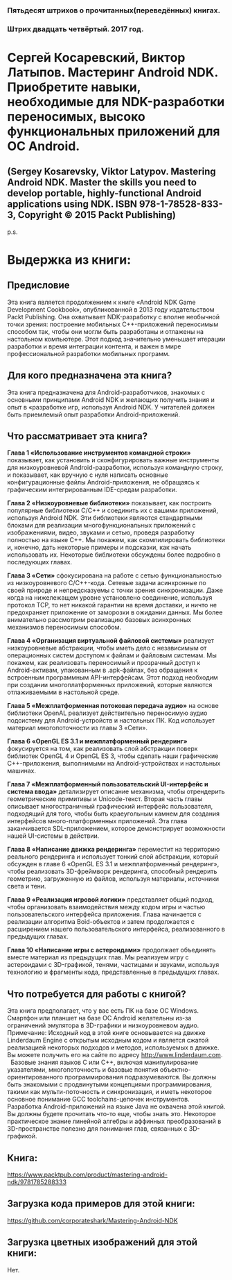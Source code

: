 ### Пятьдесят штрихов о прочитанных(переведённых) книгах. 
### Штрих двадцать четвёртый. 2017 год.

# Сергей Косаревский, Виктор Латыпов. Мастеринг Android NDK. Приобретите навыки, необходимые для NDK-разработки переносимых, высоко функциональных приложений для ОС Android.
## (Sergey Kosarevsky, Viktor Latypov. Mastering Android NDK. Master the skills you need to develop portable, highly-functional Android applications using NDK. ISBN 978-1-78528-833-3, Copyright © 2015 Packt Publishing)
 
p.s.

# Выдержка из книги:

## Предисловие

Эта книга является продолжением к книге «Android NDK Game Development Cookbook», опубликованной в 2013 году издательством Packt Publishing. Она охватывает NDK-разработку с вполне необычной точки зрения: построение  мобильных C++-приложений переносимым способом так, чтобы они могли быть разработаны и отлажены на настольном компьютере. Этот подход значительно уменьшает итерации разработки и время интеграции контента, и важен в мире профессиональной разработки мобильных программ.

## Для кого предназначена эта книга?

Эта книга предназначена для Android-разработчиков, знакомых с основными принципами Android NDK и желающих  получить знания и опыт в  «разработке игр, используя Android NDK. У читателей должен быть приемлемый опыт разработки Android-приложений.

## Что рассматривает эта книга?

**Глава 1 «Использование инструментов командной строки»** показывает, как установить и сконфигурировать важные инструменты для низкоуровневой Android-разработки, используя командную строку, и показывает, как вручную с нуля написать основные конфигурационные файлы Android-приложения, не обращаясь к графическим интегрированным IDE-средам разработки.

**Глава 2 «Низкоуровневые библиотеки»** показывает, как построить популярные библиотеки C/C++ и соединить их с вашими приложений, используя Android NDK. Эти библиотеки являются стандартными блоками для реализации многофункциональных приложений с изображениями, видео, звуками и сетью, проведя разработку полностью на языке C++. Мы покажем, как скомпилировать библиотеки и, конечно, дать некоторые примеры и подсказки, как начать использовать их. Некоторые библиотеки обсуждены более подробно в последующих главах.

**Глава 3 «Сети»** сфокусирована на работе с сетью функциональностью из низкоуровневого C/C++-кода. Сетевые задачи асинхронные по своей природе и непредсказуемы с точки зрения синхронизации. Даже когда на нижележащем уровне установлено соединение, используя протокол TCP,  то нет никакой гарантии на время доставки, и ничто не предохраняет приложение от заморозки в ожидании данных. Мы более внимательно рассмотрим реализацию базовых асинхронных механизмов переносимым способом.

**Глава 4 «Организация виртуальной файловой системы»** реализует низкоуровневые абстракции, чтобы иметь дело с независимым от операционных систем доступом к файлам и файловым системам. Мы покажем, как реализовать переносимый и прозрачный доступ к Android-активам, упакованным в .apk-файлах, без обращения к встроенным программным API-интерфейсам. Этот подход необходим при создании многоплатформенных приложений, которые являются отлаживаемыми в настольной среде.

**Глава 5 «Межплатформенная потоковая передача аудио»** на основе библиотеки OpenAL реализует действительно переносимую аудио подсистему для Android-устройств и настольных ПК. Код использует материал многопоточности из главы 3 «Сети».

**Глава 6 «OpenGL ES 3.1 и межплатформенный рендеринг»** фокусируется на том, как реализовать слой абстракции поверх библиотек OpenGL 4 и OpenGL ES 3, чтобы сделать наши графические C++-приложения, выполнимыми на Android-устройствах и настольных машинах.

**Глава 7 «Межплатформенный пользовательский  UI-интерфейс и система ввода»** детализирует описание механизма, чтобы отрендерить геометрические примитивы и Unicode-текст. Вторая часть главы описывает многостраничный графический интерфейс пользователя, подходящий для того, чтобы быть краеугольным камнем для создания интерфейсов много-платформенных приложений. Эта глава заканчивается SDL-приложением, которое демонстрирует возможности нашей UI-системы в действии.

**Глава 8 «Написание движка рендеринга»** переместит на территорию реального рендеринга и использует тонкий слой абстракции, который обсужден в главе 6 «OpenGL ES 3.1 и межплатформенный рендеринг», чтобы реализовать 3D-фреймворк рендеринга, способный рендерить геометрию, загруженную из файлов, используя материалы, источники света и тени.

**Глава 9 «Реализация игровой логики»** представляет общий подход, чтобы организовать взаимодействия между кодом игры и частью пользовательского интерфейса приложения. Глава начинается с реализации алгоритма Boid-объектов и затем продолжается с расширением нашего пользовательского интерфейса, реализованного в предыдущих главах.

**Глава 10 «Написание игры с астероидами»** продолжает объединять вместе материал из предыдущих глав. Мы реализуем игру с астероидами с 3D-графикой, тенями, частицами и звуками, используя технологию и фрагменты кода, представленные в предыдущих главах.

## Что потребуется для работы с книгой?

Эта книга предполагает, что у вас есть ПК на базе ОС Windows. Смартфон или планшет на базе ОС Android желательны из-за ограничений эмулятора в 3D-графики и низкоуровневом аудио.
Примечание: Исходный код в этой книге основывается на движке Linderdaum Engine с открытым исходным кодом и является сжатой реализацией некоторых подходов и методов, используемых в движке. Вы можете получить его на сайте по адресу http://www.linderdaum.com.
 
Базовые знания языков C или C++, включая манипулирование указателями, многопоточность и базовые понятия объектно-ориентированного программирования подразумеваются. Вы должны быть знакомыми с продвинутыми концепциями программирования, такими как мульти-поточность и синхронизация, и иметь некоторое основное понимание GCC toolchains-цепочек инструментов. Разработка Android-приложений на языке Java не охвачена этой книгой. Вы должны будете прочитать что-то еще, чтобы знать это.
Некоторое практическое знание линейной алгебры и аффинных преобразований в 3D-пространстве полезно для понимания глав, связанных с 3D-графикой.
 
## Книга:
https://www.packtpub.com/product/mastering-android-ndk/9781785288333

## Загрузка кода примеров для этой книги:
https://github.com/corporateshark/Mastering-Android-NDK

## Загрузка цветных изображений для этой книги:
Нет.
